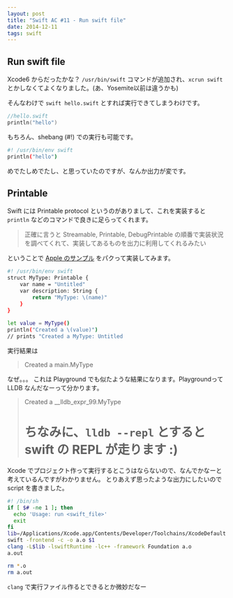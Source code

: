 ```yaml
---
layout: post
title: "Swift AC #11 - Run swift file"
date: 2014-12-11
tags: swift
---
```


## Run swift file

Xcode6 からだったかな？ `/usr/bin/swift` コマンドが追加され、`xcrun swift` とかしなくてよくなりました。(あ、Yosemite以前は違うかも)

そんなわけで `swift hello.swift` とすれば実行できてしまうわけです。

```swift
//hello.swift
println("hello")
```

もちろん、shebang (#!) での実行も可能です。

```bash
#! /usr/bin/env swift
println("hello")
```

めでたしめでたし、と思っていたのですが、なんか出力が変です。

## Printable

Swift には Printable protocol というのがありまして、これを実装すると `println` などのコマンドで良きに足らってくれます。

> 正確に言うと Streamable, Printable, DebugPrintable の順番で実装状況を調べてくれて、実装してあるものを出力に利用してくれるみたい

ということで [Apple のサンプル](https://developer.apple.com/library/ios/documentation/General/Reference/SwiftStandardLibraryReference/Printable.html) をパクって実装してみます。

```bash
#! /usr/bin/env swift
struct MyType: Printable {
    var name = "Untitled"
    var description: String {
        return "MyType: \(name)"
    }
}
 
let value = MyType()
println("Created a \(value)")
// prints "Created a MyType: Untitled
```
実行結果は

> Created a main.MyType

なぜ。。。
これは Playground でも似たような結果になります。Playgroundって LLDB なんだなーって分かります。

> Created a __lldb_expr_99.MyType
> # ちなみに、`lldb --repl` とすると swift の REPL が走ります :)

Xcode でプロジェクト作って実行するとこうはならないので、なんでかなーと考えているんですがわかりません。
とりあえず思ったような出力にしたいので script を書きました。

```bash
#! /bin/sh
if [ $# -ne 1 ]; then
  echo 'Usage: run <swift_file>'
  exit
fi
lib=/Applications/Xcode.app/Contents/Developer/Toolchains/XcodeDefault.xctoolchain/usr/lib/swift_static/macosx
swift -frontend -c -o a.o $1 
clang -L$lib -lswiftRuntime -lc++ -framework Foundation a.o
a.out

rm *.o
rm a.out
```

`clang` で実行ファイル作るとできるとか微妙だなー
